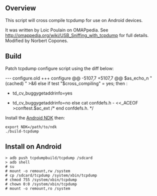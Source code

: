 Overview
--------
This script will cross compile tcpdump for use on Android devices.

It was written by Loic Poulain on OMAPpedia. See http://omappedia.org/wiki/USB_Sniffing_with_tcpdump for full details.
Modified by Norbert Copones.

Build
-----
Patch tcpdump configure script using the diff below:

   --- configure.old
   +++ configure
   @@ -5107,7 +5107,7 @@
      $as_echo_n "(cached) " >&6
    else
      if test "$cross_compiling" = yes; then :
   -  td_cv_buggygetaddrinfo=yes
   +  td_cv_buggygetaddrinfo=no
    else
      cat confdefs.h - <<_ACEOF >conftest.$ac_ext
    /* end confdefs.h.  */

Install the [Android NDK](https://developer.android.com/tools/sdk/ndk/index.html) then:  

    export NDK=/path/to/ndk 
    ./build-tcpdump

Install on Android
------------------
    > adb push tcpdumpbuild/tcpdump /sdcard
    > adb shell
    # su
    # mount -o remount,rw /system
    # cp /sdcard/tcpdump /system/xbin/tcpdump
    # chmod 755 /system/xbin/tcpdump
    # chown 0:0 /system/xbin/tcpdump
    # mount -o remount,ro /system
